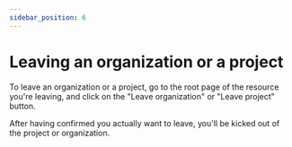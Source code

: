 ```yaml
---
sidebar_position: 6
---
```


# Leaving an organization or a project

To leave an organization or a project, go to the root page of the resource you're leaving, and click
on the "Leave organization" or "Leave project" button.

After having confirmed you actually want to leave, you'll be kicked out of the project or organization.

